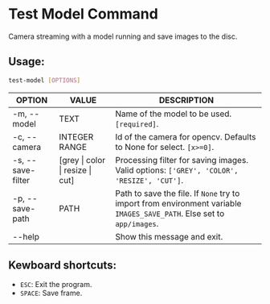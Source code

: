 # Test Model Command  
Camera streaming with a model running and save images to the disc.  

## Usage:
```bash
test-model [OPTIONS]
```  
| OPTION | VALUE | DESCRIPTION |
|-|-|-|
-m, --model | TEXT | Name of the model to be used. `[required]`.  
-c, --camera | INTEGER RANGE | Id of the camera for opencv. Defaults to None for select. `[x>=0]`.    
-s, --save-filter | [grey \| color \| resize \| cut] | Processing filter for saving images. Valid options: `['GREY', 'COLOR', 'RESIZE', 'CUT']`.  
-p, --save-path | PATH | Path to save the file. If `None` try to import from environment variable `IMAGES_SAVE_PATH`. Else set to `app/images`.  
--help | | Show this message and exit.

## Kewboard shortcuts:  
- ```ESC```: Exit the program.  
- ```SPACE```: Save frame.  
